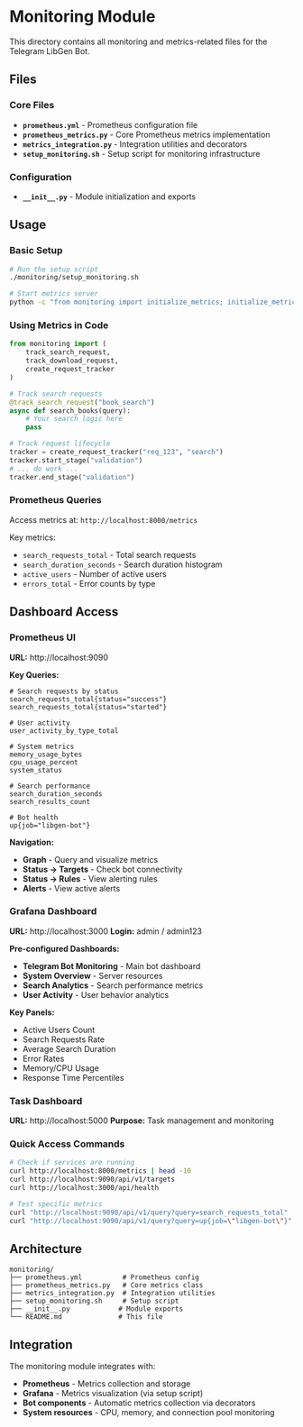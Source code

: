 # Monitoring Module

This directory contains all monitoring and metrics-related files for the Telegram LibGen Bot.

## Files

### Core Files
- **`prometheus.yml`** - Prometheus configuration file
- **`prometheus_metrics.py`** - Core Prometheus metrics implementation
- **`metrics_integration.py`** - Integration utilities and decorators
- **`setup_monitoring.sh`** - Setup script for monitoring infrastructure

### Configuration
- **`__init__.py`** - Module initialization and exports

## Usage

### Basic Setup
```bash
# Run the setup script
./monitoring/setup_monitoring.sh

# Start metrics server
python -c "from monitoring import initialize_metrics; initialize_metrics()"
```

### Using Metrics in Code
```python
from monitoring import (
    track_search_request,
    track_download_request,
    create_request_tracker
)

# Track search requests
@track_search_request("book_search")
async def search_books(query):
    # Your search logic here
    pass

# Track request lifecycle
tracker = create_request_tracker("req_123", "search")
tracker.start_stage("validation")
# ... do work ...
tracker.end_stage("validation")
```

### Prometheus Queries
Access metrics at: `http://localhost:8000/metrics`

Key metrics:
- `search_requests_total` - Total search requests
- `search_duration_seconds` - Search duration histogram
- `active_users` - Number of active users
- `errors_total` - Error counts by type

## Dashboard Access

### Prometheus UI
**URL:** http://localhost:9090

**Key Queries:**
```promql
# Search requests by status
search_requests_total{status="success"}
search_requests_total{status="started"}

# User activity
user_activity_by_type_total

# System metrics
memory_usage_bytes
cpu_usage_percent
system_status

# Search performance
search_duration_seconds
search_results_count

# Bot health
up{job="libgen-bot"}
```

**Navigation:**
- **Graph** - Query and visualize metrics
- **Status → Targets** - Check bot connectivity
- **Status → Rules** - View alerting rules
- **Alerts** - View active alerts

### Grafana Dashboard
**URL:** http://localhost:3000
**Login:** admin / admin123

**Pre-configured Dashboards:**
- **Telegram Bot Monitoring** - Main bot dashboard
- **System Overview** - Server resources
- **Search Analytics** - Search performance metrics
- **User Activity** - User behavior analytics

**Key Panels:**
- Active Users Count
- Search Requests Rate
- Average Search Duration
- Error Rates
- Memory/CPU Usage
- Response Time Percentiles

### Task Dashboard
**URL:** http://localhost:5000
**Purpose:** Task management and monitoring

### Quick Access Commands
```bash
# Check if services are running
curl http://localhost:8000/metrics | head -10
curl http://localhost:9090/api/v1/targets
curl http://localhost:3000/api/health

# Test specific metrics
curl "http://localhost:9090/api/v1/query?query=search_requests_total"
curl "http://localhost:9090/api/v1/query?query=up{job=\"libgen-bot\"}"
```

## Architecture

```
monitoring/
├── prometheus.yml          # Prometheus config
├── prometheus_metrics.py   # Core metrics class
├── metrics_integration.py  # Integration utilities
├── setup_monitoring.sh     # Setup script
├── __init__.py            # Module exports
└── README.md              # This file
```

## Integration

The monitoring module integrates with:
- **Prometheus** - Metrics collection and storage
- **Grafana** - Metrics visualization (via setup script)
- **Bot components** - Automatic metrics collection via decorators
- **System resources** - CPU, memory, and connection pool monitoring
